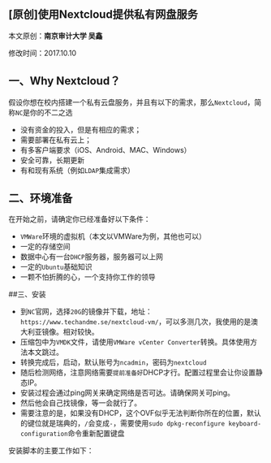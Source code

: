 ## [原创]使用Nextcloud提供私有网盘服务

本文原创：**南京审计大学 吴鑫**

修改时间：2017.10.10

## 一、Why Nextcloud？
假设你想在校内搭建一个私有云盘服务，并且有以下的需求，那么`Nextcloud`，简称`NC`是你的不二之选
- 没有资金的投入，但是有相应的需求；
- 需要部署在私有云上；
- 有多客户端要求（iOS、Android、MAC、Windows）
- 安全可靠，长期更新
- 有和现有系统（例如`LDAP`集成需求）



## 二、环境准备
在开始之前，请确定你已经准备好以下条件：
- `VMWare`环境的虚拟机（本文以VMWare为例，其他也可以）
- 一定的存储空间
- 数据中心有一台`DHCP`服务器，服务器可以上网
- 一定的`Ubuntu`基础知识
- 一颗不怕折腾的心，一个支持你工作的领导

##三、安装
- 到`NC`官网，选择`20G`的镜像并下载，地址：`https://www.techandme.se/nextcloud-vm/`，可以多测几次，我使用的是澳大利亚镜像。相对较快。
- 压缩包中为`VMDK`文件，请使用`VMWare vCenter Converter`转换。具体使用方法本文跳过。
- 转换完成后，启动，默认账号为`ncadmin`，密码为`nextcloud`
- 随后检测网络，注意网络需要`提前准备好`DHCP才行。配置过程里会让你设置静态IP。
- 安装过程会通过ping网关来确定网络是否可达。请确保网关可ping。
- 然后他会自己找镜像，等一会就行了。
- 需要注意的是，如果没有DHCP，这个OVF似乎无法判断你所在的位置，默认的键位就是瑞典的，`/`会变成`-`，需要使用`sudo dpkg-reconfigure keyboard-configuration`命令重新配置键盘

安装脚本的主要工作如下：

